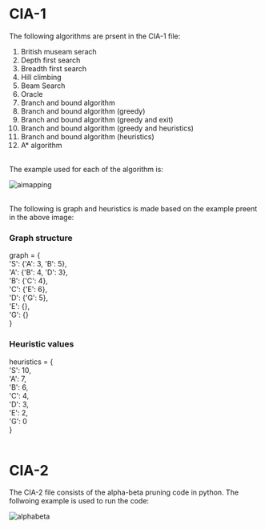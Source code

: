 <h1> CIA-1</h1>

The following algorithms are prsent in the CIA-1 file:
1) British museam serach
2) Depth first search
3) Breadth first search
4) Hill climbing
5) Beam Search
6) Oracle
7) Branch and bound algorithm
8) Branch and bound algorithm (greedy)
9) Branch and bound algorithm (greedy and exit)
10) Branch and bound algorithm (greedy and heuristics)
11) Branch and bound algorithm (heuristics)
12) A* algorithm
<br>
The example used for each of the algorithm is:

![aimapping](https://github.com/user-attachments/assets/7fbb41fd-e28f-4592-877f-c5168edf7430)

<br>
The following is graph and heuristics is made based on the example preent in the above image:<br>
<h3>Graph structure</h3>
graph = {<br>
    'S': {'A': 3, 'B': 5},<br>
    'A': {'B': 4, 'D': 3},<br>
    'B': {'C': 4},<br>
    'C': {'E': 6},<br>
    'D': {'G': 5},<br>
    'E': {},<br>
    'G': {}<br>
}<br>

<h3>Heuristic values</h3>
heuristics = {<br>
    'S': 10,<br>
    'A': 7,<br>
    'B': 6,<br>
    'C': 4,<br>
    'D': 3,<br>
    'E': 2,<br>
    'G': 0<br>
}<br>

<br>
<h1> CIA-2</h1>
The CIA-2 file consists of the alpha-beta pruning code in python.
The follwoing example is used to run the code:

![alphabeta](https://github.com/user-attachments/assets/13def71d-8b22-45dc-91a3-81ec5cca5989)

